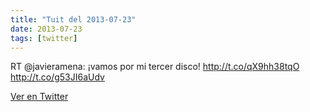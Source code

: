 ```yaml
---
title: "Tuit del 2013-07-23"
date: 2013-07-23
tags: [twitter]
---
```


RT @javieramena: ¡vamos por mi tercer disco! http://t.co/qX9hh38tqO http://t.co/g53JI6aUdv



[Ver en Twitter](https://twitter.com/i/web/status/359711336407629824)
